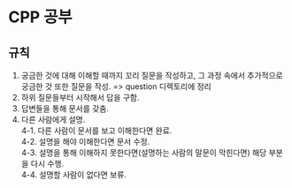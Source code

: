 # CPP 공부

## 규칙

1. 궁금한 것에 대해 이해할 때까지 꼬리 질문을 작성하고, 그 과정 속에서 추가적으로 궁금한 것 또한 질문을 작성.
 => question 디렉토리에 정리
2. 하위 질문들부터 시작해서 답을 구함.
3. 답변들을 통해 문서를 갖춤.
4. 다른 사람에게 설명.  
4-1. 다른 사람이 문서를 보고 이해한다면 완료.  
4-2. 설명을 해야 이해한다면 문서 수정.  
4-3. 설명을 통해 이해하지 못한다면(설명하는 사람의 말문이 막힌다면) 해당 부분을 다시 수행.  
4-4. 설명할 사람이 없다면 보류.  
